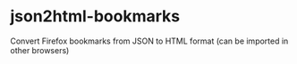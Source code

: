 json2html-bookmarks
===================

Convert Firefox bookmarks from JSON to HTML format (can be imported in other browsers)
